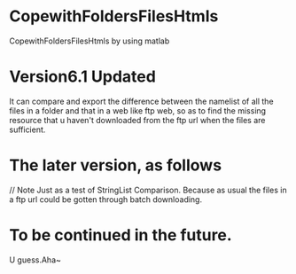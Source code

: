# CopewithFoldersFilesHtmls
CopewithFoldersFilesHtmls by using matlab

# Version6.1 Updated
It can compare and export the difference between the namelist of all the files in a folder and that in a web like ftp web, so as to find the missing resource that u haven't downloaded from the ftp url when the files are sufficient.

# The later version, as follows
// Note 
Just as a test of StringList Comparison. Because as usual the files in a ftp url could be gotten through batch downloading.

# To be continued in the future.
U guess.Aha~ 

